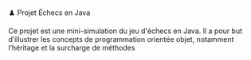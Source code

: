 ♟️ Projet Échecs en Java

Ce projet est une mini-simulation du jeu d'échecs en Java. Il a pour but d’illustrer les concepts de programmation orientée objet, notamment l’héritage et la surcharge de méthodes